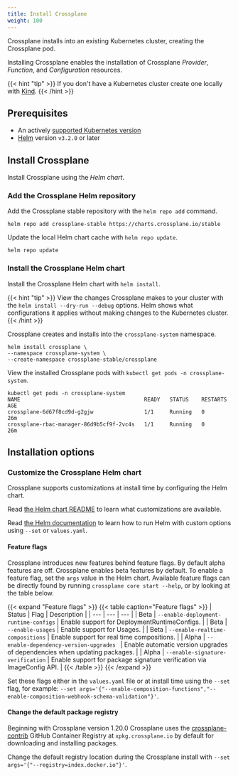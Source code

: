 ```yaml
---
title: Install Crossplane
weight: 100
---
```


Crossplane installs into an existing Kubernetes cluster, creating the
Crossplane pod.

Installing Crossplane enables the installation of Crossplane _Provider_,
_Function_, and _Configuration_ resources.

{{< hint "tip" >}}
If you don't have a Kubernetes cluster create one locally with [Kind](https://kind.sigs.k8s.io/).
{{< /hint >}}

## Prerequisites
* An actively [supported Kubernetes version](https://kubernetes.io/releases/patch-releases/#support-period)
* [Helm](https://helm.sh/docs/intro/install/) version `v3.2.0` or later

<!-- vale Google.Headings = NO -->
<!-- vale Microsoft.Headings = NO -->
## Install Crossplane
<!-- vale Google.Headings = YES -->
<!-- vale Microsoft.Headings = YES -->

Install Crossplane using the _Helm chart_.


<!-- vale Google.Headings = NO -->
<!-- vale Microsoft.Headings = NO -->
### Add the Crossplane Helm repository
<!-- vale Google.Headings = YES -->
<!-- vale Microsoft.Headings = YES -->

Add the Crossplane stable repository with the `helm repo add` command.

```shell
helm repo add crossplane-stable https://charts.crossplane.io/stable
```

Update the
local Helm chart cache with `helm repo update`.
```shell
helm repo update
```

<!-- vale Google.Headings = NO -->
<!-- vale Microsoft.Headings = NO -->
### Install the Crossplane Helm chart
<!-- vale Google.Headings = YES -->
<!-- vale Microsoft.Headings = YES -->

Install the Crossplane Helm chart with `helm install`.

{{< hint "tip" >}}
View the changes Crossplane makes to your cluster with the
`helm install --dry-run --debug` options. Helm shows what configurations it
applies without making changes to the Kubernetes cluster.
{{< /hint >}}

Crossplane creates and installs into the `crossplane-system` namespace.

```shell
helm install crossplane \
--namespace crossplane-system \
--create-namespace crossplane-stable/crossplane
```

View the installed Crossplane pods with `kubectl get pods -n crossplane-system`.

```shell {copy-lines="1"}
kubectl get pods -n crossplane-system
NAME                                       READY   STATUS    RESTARTS   AGE
crossplane-6d67f8cd9d-g2gjw                1/1     Running   0          26m
crossplane-rbac-manager-86d9b5cf9f-2vc4s   1/1     Running   0          26m
```

## Installation options

<!-- vale Google.Headings = NO -->
<!-- vale Microsoft.Headings = NO -->
### Customize the Crossplane Helm chart
<!-- vale Google.Headings = YES -->
<!-- vale Microsoft.Headings = YES -->

Crossplane supports customizations at install time by configuring the Helm
chart.

Read [the Helm chart README](https://github.com/crossplane/crossplane/blob/v2/cluster/charts/crossplane/README.md#configuration) 
to learn what customizations are available.

Read [the Helm documentation](https://helm.sh/docs/) to learn how to run Helm
with custom options using `--set` or `values.yaml`.

#### Feature flags

Crossplane introduces new features behind feature flags. By default alpha
features are off. Crossplane enables beta features by default. To enable a
feature flag, set the `args` value in the Helm chart. Available feature flags
can be directly found by running `crossplane core start --help`, or by looking
at the table below.

{{< expand "Feature flags" >}}
{{< table caption="Feature flags" >}}
| Status | Flag | Description |
| --- | --- | --- |
| Beta | `--enable-deployment-runtime-configs` | Enable support for DeploymentRuntimeConfigs. |
| Beta | `--enable-usages` | Enable support for Usages. |
| Beta | `--enable-realtime-compositions` | Enable support for real time compositions. |
| Alpha | `--enable-dependency-version-upgrades ` | Enable automatic version upgrades of dependencies when updating packages. |
| Alpha | `--enable-signature-verification` | Enable support for package signature verification via ImageConfig API. |
{{< /table >}}
{{< /expand >}}

Set these flags either in the `values.yaml` file or at install time using the
`--set` flag, for example: `--set
args='{"--enable-composition-functions","--enable-composition-webhook-schema-validation"}'`.

#### Change the default package registry

Beginning with Crossplane version 1.20.0 Crossplane uses the [crossplane-contrib](https://github.com/orgs/crossplane-contrib/packages) GitHub Container Registry at `xpkg.crossplane.io` by default for downloading and
installing packages. 

Change the default registry location during the Crossplane install with
`--set args='{"--registry=index.docker.io"}'`.
